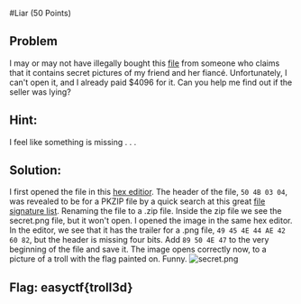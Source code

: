 #Liar (50 Points)
## Problem
I may or may not have illegally bought this [file](https://www.easyctf.com/static/problems/png/secret) from someone who claims that it contains secret pictures of my friend and her fiancé. Unfortunately, I can't open it, and I already paid $4096 for it. Can you help me find out if the seller was lying?

## Hint:
I feel like something is missing . . .

## Solution:
I first opened the file in this [hex editior](http://mh-nexus.de/en/hxd/). The header of the file, `50 4B 03 04`, was revealed to be for a PKZIP file by a quick search at this great [file signature list](http://www.garykessler.net/library/file_sigs.html). Renaming the file to a .zip file. Inside the zip file we see the secret.png file, but it won't open. I opened the image in the same hex editor. In the editor, we see that it has the trailer for a .png file, `49 45 4E 44 AE 42 60 82`, but the header is missing four bits. Add `89 50 4E 47` to the very beginning of the file and save it. The image opens correctly now, to a picture of a troll with the flag painted on. Funny.
![secret.png](https://github.com/jdeans289/CTF/blob/master/Problems/secret.png)


## Flag: easyctf{troll3d}
